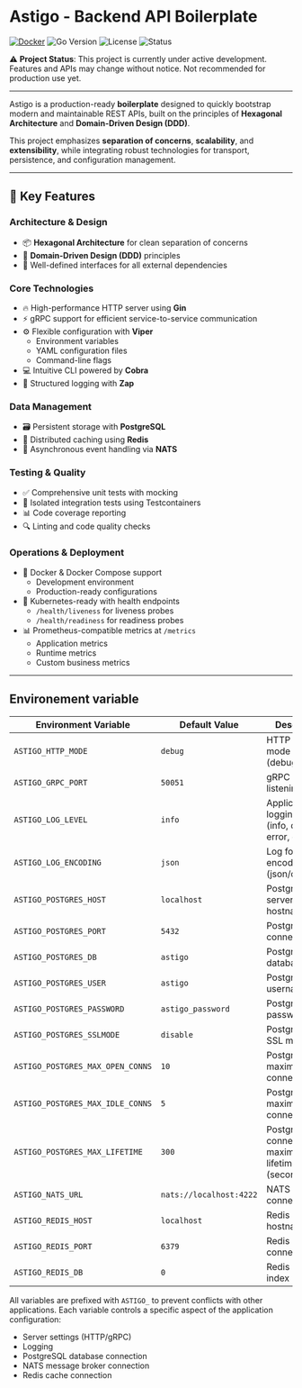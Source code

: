 # Astigo - Backend API Boilerplate
[![Docker](https://img.shields.io/badge/docker-ghcr.io%2Ftancelinmazzotti%2Fastigo-blue)](https://github.com/users/TancelinMazzotti/packages/container/package/astigo)
![Go Version](https://img.shields.io/badge/go-1.24.2-blue)
![License](https://img.shields.io/github/license/TancelinMazzotti/astigo)
![Status](https://img.shields.io/badge/status-WIP-orange)



⚠️ **Project Status**: This project is currently under active development. Features and APIs may change without notice. Not recommended for production use yet.

---

Astigo is a production-ready **boilerplate** designed to quickly bootstrap modern and maintainable REST APIs, built on the principles of **Hexagonal Architecture** and **Domain-Driven Design (DDD)**.

This project emphasizes **separation of concerns**, **scalability**, and **extensibility**, while integrating robust technologies for transport, persistence, and configuration management.

---

## 🚀 Key Features

### Architecture & Design
- 📦 **Hexagonal Architecture** for clean separation of concerns
- 🧠 **Domain-Driven Design (DDD)** principles
- 🔌 Well-defined interfaces for all external dependencies

### Core Technologies
- 🔥 High-performance HTTP server using **Gin**
- ⚡ gRPC support for efficient service-to-service communication
- ⚙️ Flexible configuration with **Viper**
  - Environment variables
  - YAML configuration files
  - Command-line flags
- 💻 Intuitive CLI powered by **Cobra**
- 📝 Structured logging with **Zap**

### Data Management
- 🗃️ Persistent storage with **PostgreSQL**
- 🧠 Distributed caching using **Redis**
- 📨 Asynchronous event handling via **NATS**

### Testing & Quality
- ✅ Comprehensive unit tests with mocking
- 🧪 Isolated integration tests using Testcontainers
- 📊 Code coverage reporting
- 🔍 Linting and code quality checks

### Operations & Deployment
- 🐳 Docker & Docker Compose support
  - Development environment
  - Production-ready configurations
- 🎯 Kubernetes-ready with health endpoints
  - `/health/liveness` for liveness probes
  - `/health/readiness` for readiness probes
- 📊 Prometheus-compatible metrics at `/metrics`
  - Application metrics
  - Runtime metrics
  - Custom business metrics

---

## Environement variable

| Environment Variable | Default Value | Description |
| --- | --- | --- |
| `ASTIGO_HTTP_MODE` | `debug` | HTTP server mode (debug/release) |
| `ASTIGO_GRPC_PORT` | `50051` | gRPC server listening port |
| `ASTIGO_LOG_LEVEL` | `info` | Application logging level (info, debug, error, etc.) |
| `ASTIGO_LOG_ENCODING` | `json` | Log format encoding (json/console) |
| `ASTIGO_POSTGRES_HOST` | `localhost` | PostgreSQL server hostname |
| `ASTIGO_POSTGRES_PORT` | `5432` | PostgreSQL connection port |
| `ASTIGO_POSTGRES_DB` | `astigo` | PostgreSQL database name |
| `ASTIGO_POSTGRES_USER` | `astigo` | PostgreSQL username |
| `ASTIGO_POSTGRES_PASSWORD` | `astigo_password` | PostgreSQL password |
| `ASTIGO_POSTGRES_SSLMODE` | `disable` | PostgreSQL SSL mode |
| `ASTIGO_POSTGRES_MAX_OPEN_CONNS` | `10` | PostgreSQL maximum open connections |
| `ASTIGO_POSTGRES_MAX_IDLE_CONNS` | `5` | PostgreSQL maximum idle connections |
| `ASTIGO_POSTGRES_MAX_LIFETIME` | `300` | PostgreSQL connection maximum lifetime (seconds) |
| `ASTIGO_NATS_URL` | `nats://localhost:4222` | NATS server connection URL |
| `ASTIGO_REDIS_HOST` | `localhost` | Redis server hostname |
| `ASTIGO_REDIS_PORT` | `6379` | Redis connection port |
| `ASTIGO_REDIS_DB` | `0` | Redis database index |

All variables are prefixed with `ASTIGO_` to prevent conflicts with other applications. Each variable controls a specific aspect of the application configuration:
- Server settings (HTTP/gRPC)
- Logging
- PostgreSQL database connection
- NATS message broker connection
- Redis cache connection
